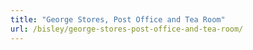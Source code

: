 ```yaml
---
title: "George Stores, Post Office and Tea Room"
url: /bisley/george-stores-post-office-and-tea-room/
---
```


